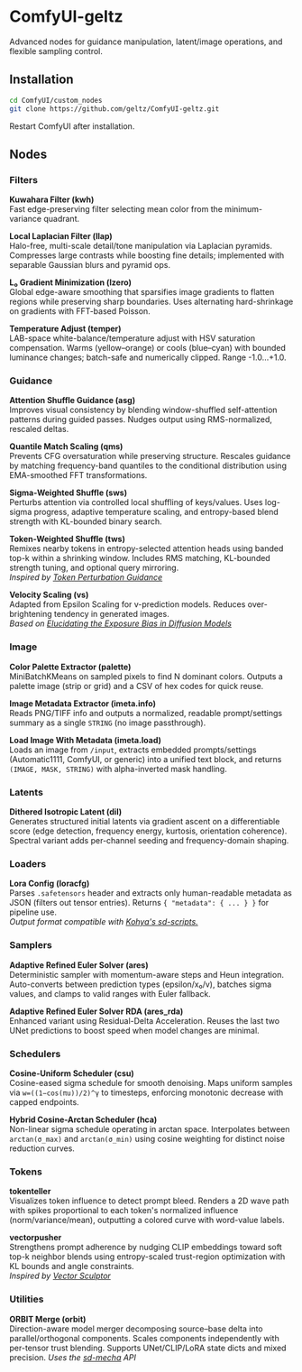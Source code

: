 # ComfyUI-geltz

Advanced nodes for guidance manipulation, latent/image operations, and flexible sampling control.

## Installation

```bash
cd ComfyUI/custom_nodes
git clone https://github.com/geltz/ComfyUI-geltz.git
```

Restart ComfyUI after installation.

## Nodes

### Filters

**Kuwahara Filter (kwh)**  
Fast edge-preserving filter selecting mean color from the minimum-variance quadrant.

**Local Laplacian Filter (llap)**  
Halo-free, multi-scale detail/tone manipulation via Laplacian pyramids. Compresses large contrasts while boosting fine details; implemented with separable Gaussian blurs and pyramid ops.

**L₀ Gradient Minimization (lzero)**  
Global edge-aware smoothing that sparsifies image gradients to flatten regions while preserving sharp boundaries. Uses alternating hard-shrinkage on gradients with FFT-based Poisson.

**Temperature Adjust (temper)**  
LAB-space white-balance/temperature adjust with HSV saturation compensation. Warms (yellow–orange) or cools (blue–cyan) with bounded luminance changes; batch-safe and numerically clipped. Range -1.0…+1.0.

### Guidance

**Attention Shuffle Guidance (asg)**  
Improves visual consistency by blending window-shuffled self-attention patterns during guided passes. Nudges output using RMS-normalized, rescaled deltas.

**Quantile Match Scaling (qms)**  
Prevents CFG oversaturation while preserving structure. Rescales guidance by matching frequency-band quantiles to the conditional distribution using EMA-smoothed FFT transformations.

**Sigma-Weighted Shuffle (sws)**  
Perturbs attention via controlled local shuffling of keys/values. Uses log-sigma progress, adaptive temperature scaling, and entropy-based blend strength with KL-bounded binary search.

**Token-Weighted Shuffle (tws)**  
Remixes nearby tokens in entropy-selected attention heads using banded top-k within a shrinking window. Includes RMS matching, KL-bounded strength tuning, and optional query mirroring.  
*Inspired by [Token Perturbation Guidance](https://arxiv.org/abs/2506.10036)*

**Velocity Scaling (vs)**  
Adapted from Epsilon Scaling for v-prediction models. Reduces over-brightening tendency in generated images.  
*Based on [Elucidating the Exposure Bias in Diffusion Models](https://arxiv.org/abs/2308.15321)*

### Image

**Color Palette Extractor (palette)**  
MiniBatchKMeans on sampled pixels to find N dominant colors. Outputs a palette image (strip or grid) and a CSV of hex codes for quick reuse.

**Image Metadata Extractor (imeta.info)**  
Reads PNG/TIFF info and outputs a normalized, readable prompt/settings summary as a single `STRING` (no image passthrough).

**Load Image With Metadata (imeta.load)**  
Loads an image from `/input`, extracts embedded prompts/settings (Automatic1111, ComfyUI, or generic) into a unified text block, and returns `(IMAGE, MASK, STRING)` with alpha-inverted mask handling.

### Latents

**Dithered Isotropic Latent (dil)**  
Generates structured initial latents via gradient ascent on a differentiable score (edge detection, frequency energy, kurtosis, orientation coherence). Spectral variant adds per-channel seeding and frequency-domain shaping.

### Loaders

**Lora Config (loracfg)**  
Parses `.safetensors` header and extracts only human-readable metadata as JSON (filters out tensor entries). Returns `{ "metadata": { ... } }` for pipeline use.  
*Output format compatible with [Kohya's sd-scripts.](https://github.com/kohya-ss/sd-scripts)*

### Samplers

**Adaptive Refined Euler Solver (ares)**  
Deterministic sampler with momentum-aware steps and Heun integration. Auto-converts between prediction types (epsilon/x₀/v), batches sigma values, and clamps to valid ranges with Euler fallback.

**Adaptive Refined Euler Solver RDA (ares_rda)**  
Enhanced variant using Residual-Delta Acceleration. Reuses the last two UNet predictions to boost speed when model changes are minimal.

### Schedulers

**Cosine-Uniform Scheduler (csu)**  
Cosine-eased sigma schedule for smooth denoising. Maps uniform samples via `w=((1−cos(πu))/2)^γ` to timesteps, enforcing monotonic decrease with capped endpoints.

**Hybrid Cosine-Arctan Scheduler (hca)**  
Non-linear sigma schedule operating in arctan space. Interpolates between `arctan(σ_max)` and `arctan(σ_min)` using cosine weighting for distinct noise reduction curves.

### Tokens

**tokenteller**  
Visualizes token influence to detect prompt bleed. Renders a 2D wave path with spikes proportional to each token's normalized influence (norm/variance/mean), outputting a colored curve with word-value labels.

**vectorpusher**  
Strengthens prompt adherence by nudging CLIP embeddings toward soft top-k neighbor blends using entropy-scaled trust-region optimization with KL bounds and angle constraints.  
*Inspired by [Vector Sculptor](https://github.com/Extraltodeus/Vector_Sculptor_ComfyUI)*

### Utilities

**ORBIT Merge (orbit)**  
Direction-aware model merger decomposing source–base delta into parallel/orthogonal components. Scales components independently with per-tensor trust blending. Supports UNet/CLIP/LoRA state dicts and mixed precision.
*Uses the [sd-mecha](https://github.com/ljleb/sd-mecha) API*




